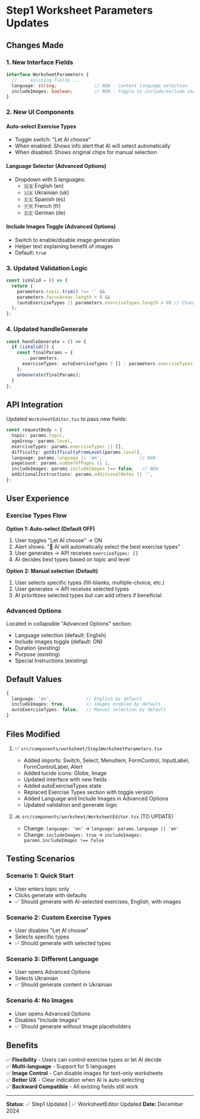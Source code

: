 # Step1 Worksheet Parameters Updates

## Changes Made

### 1. New Interface Fields

```typescript
interface WorksheetParameters {
  // ... existing fields ...
  language: string;              // NEW - Content language selection
  includeImages: boolean;        // NEW - Toggle to include/exclude images
}
```

### 2. New UI Components

#### Auto-select Exercise Types
- Toggle switch: "Let AI choose"
- When enabled: Shows info alert that AI will select automatically
- When disabled: Shows original chips for manual selection

#### Language Selector (Advanced Options)
- Dropdown with 5 languages:
  - 🇬🇧 English (en)
  - 🇺🇦 Ukrainian (uk)
  - 🇪🇸 Spanish (es)
  - 🇫🇷 French (fr)
  - 🇩🇪 German (de)

#### Include Images Toggle (Advanced Options)
- Switch to enable/disable image generation
- Helper text explaining benefit of images
- Default: `true`

### 3. Updated Validation Logic

```typescript
const isValid = () => {
  return (
    parameters.topic.trim() !== '' &&
    parameters.focusAreas.length > 0 &&
    (autoExerciseTypes || parameters.exerciseTypes.length > 0) // Changed
  );
};
```

### 4. Updated handleGenerate

```typescript
const handleGenerate = () => {
  if (isValid()) {
    const finalParams = {
      ...parameters,
      exerciseTypes: autoExerciseTypes ? [] : parameters.exerciseTypes, // NEW
    };
    onGenerate(finalParams);
  }
};
```

## API Integration

Updated `WorksheetEditor.tsx` to pass new fields:

```typescript
const requestBody = {
  topic: params.topic,
  ageGroup: params.level,
  exerciseTypes: params.exerciseTypes || [],
  difficulty: getDifficultyFromLevel(params.level),
  language: params.language || 'en',              // NEW
  pageCount: params.numberOfPages || 1,
  includeImages: params.includeImages !== false,   // NEW
  additionalInstructions: params.additionalNotes || '',
};
```

## User Experience

### Exercise Types Flow

**Option 1: Auto-select (Default OFF)**
1. User toggles "Let AI choose" → ON
2. Alert shows: "🤖 AI will automatically select the best exercise types"
3. User generates → API receives `exerciseTypes: []`
4. AI decides best types based on topic and level

**Option 2: Manual selection (Default)**
1. User selects specific types (fill-blanks, multiple-choice, etc.)
2. User generates → API receives selected types
3. AI prioritizes selected types but can add others if beneficial

### Advanced Options

Located in collapsible "Advanced Options" section:
- Language selection (default: English)
- Include Images toggle (default: ON)
- Duration (existing)
- Purpose (existing)
- Special Instructions (existing)

## Default Values

```typescript
{
  language: 'en',             // English by default
  includeImages: true,        // Images enabled by default
  autoExerciseTypes: false,   // Manual selection by default
}
```

## Files Modified

1. ✅ `src/components/worksheet/Step1WorksheetParameters.tsx`
   - Added imports: Switch, Select, MenuItem, FormControl, InputLabel, FormControlLabel, Alert
   - Added lucide icons: Globe, Image
   - Updated interface with new fields
   - Added autoExerciseTypes state
   - Replaced Exercise Types section with toggle version
   - Added Language and Include Images in Advanced Options
   - Updated validation and generate logic

2. 🔜 `src/components/worksheet/WorksheetEditor.tsx` (TO UPDATE)
   - Change: `language: 'en'` → `language: params.language || 'en'`
   - Change: `includeImages: true` → `includeImages: params.includeImages !== false`

## Testing Scenarios

### Scenario 1: Quick Start
- User enters topic only
- Clicks generate with defaults
- ✅ Should generate with AI-selected exercises, English, with images

### Scenario 2: Custom Exercise Types
- User disables "Let AI choose"
- Selects specific types
- ✅ Should generate with selected types

### Scenario 3: Different Language
- User opens Advanced Options
- Selects Ukrainian
- ✅ Should generate content in Ukrainian

### Scenario 4: No Images
- User opens Advanced Options
- Disables "Include Images"
- ✅ Should generate without image placeholders

## Benefits

✅ **Flexibility** - Users can control exercise types or let AI decide  
✅ **Multi-language** - Support for 5 languages  
✅ **Image Control** - Can disable images for text-only worksheets  
✅ **Better UX** - Clear indication when AI is auto-selecting  
✅ **Backward Compatible** - All existing fields still work  

---

**Status:** ✅ Step1 Updated | ✅ WorksheetEditor Updated
**Date:** December 2024
